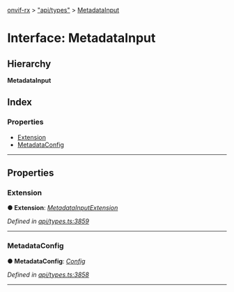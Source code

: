 [onvif-rx](../README.md) > ["api/types"](../modules/_api_types_.md) > [MetadataInput](../interfaces/_api_types_.metadatainput.md)

# Interface: MetadataInput

## Hierarchy

**MetadataInput**

## Index

### Properties

* [Extension](_api_types_.metadatainput.md#extension)
* [MetadataConfig](_api_types_.metadatainput.md#metadataconfig)

---

## Properties

<a id="extension"></a>

###  Extension

**● Extension**: *[MetadataInputExtension](_api_types_.metadatainputextension.md)*

*Defined in [api/types.ts:3859](https://github.com/patrickmichalina/onvif-rx/blob/1596479/src/api/types.ts#L3859)*

___
<a id="metadataconfig"></a>

###  MetadataConfig

**● MetadataConfig**: *[Config](_api_types_.config.md)*

*Defined in [api/types.ts:3858](https://github.com/patrickmichalina/onvif-rx/blob/1596479/src/api/types.ts#L3858)*

___

